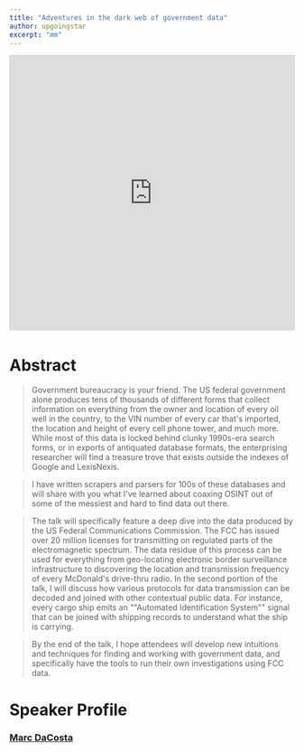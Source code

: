 ```yaml
---
title: "Adventures in the dark web of government data"
author: upgoingstar
excerpt: "mm"
---
```

<center>
<iframe src="https://www.slideshare.net/slideshow/embed_code/key/z6tIQS3EHIS6nr" width="595" height="485" frameborder="0" marginwidth="0" marginheight="0" scrolling="no" style="border:1px solid #CCC; border-width:1px; margin-bottom:5px; max-width: 100%;" allowfullscreen> </iframe>
</center>

# Abstract

> Government bureaucracy is your friend. The US federal government alone produces tens of thousands of different forms that collect information on everything from the owner and location of every oil well in the country, to the VIN number of every car that's imported, the location and height of every cell phone tower, and much more. While most of this data is locked behind clunky 1990s-era search forms, or in exports of antiquated database formats, the enterprising researcher will find a treasure trove that exists outside the indexes of Google and LexisNexis.

> I have written scrapers and parsers for 100s of these databases and will share with you what I've learned about coaxing OSINT out of some of the messiest and hard to find data out there.

> The talk will specifically feature a deep dive into the data produced by the US Federal Communications Commission. The FCC has issued over 20 million licenses for transmitting on regulated parts of the electromagnetic spectrum. The data residue of this process can be used for everything from geo-locating electronic border surveillance infrastructure to discovering the location and transmission frequency of every McDonald's drive-thru radio. In the second portion of the talk, I will discuss how various protocols for data transmission can be decoded and joined with other contextual public data. For instance, every cargo ship emits an ""Automated Identification System"" signal that can be joined with shipping records to understand what the ship is carrying. 

> By the end of the talk, I hope attendees will develop new intuitions and techniques for finding and working with government data, and specifically have the tools to run their own investigations using FCC data.

# Speaker Profile
### [Marc DaCosta](https://twitter.com/username)
